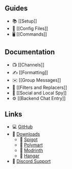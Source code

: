 ## Guides
* 📚 [[Setup]]
* 📝 [[Config Files]]
* 🖥️ [[Commands]]

## Documentation
* 📺 [[Channels]]
* ✍️ [[Formatting]]
* ✉️ [[Group Messages]]
* 🤫 [[Filters and Replacers]]
* 🔎 [[Social and Local Spy]]
* ⚙️ [[Backend Chat Entry]]

## Links
* 💻 [GitHub](https://github.com/WiIIiam278/HuskChat)
* 📂 [Downloads](https://www.spigotmc.org/resources/huskchat.94496/)
  * 🚰 [Spigot](https://www.spigotmc.org/resources/huskchat.94496/)
  * 🛒 [Polymart](https://polymart.org/resource/huskchat.1217)
  * 🔧 [Modrinth](https://modrinth.com/plugin/huskchat)
  * 🛫 [Hangar](https://hangar.papermc.io/William278/HuskChat)
* 💬 [Discord Support](https://discord.gg/tVYhJfyDWG)